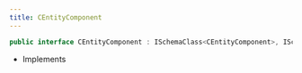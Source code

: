 ```yaml
---
title: CEntityComponent
---
```


```csharp
public interface CEntityComponent : ISchemaClass<CEntityComponent>, ISchemaField, ISchemaClass, INativeHandle
```

- Implements

